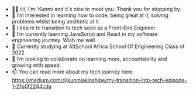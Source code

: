 - 👋🏾 Hi, I’m 'Kunmi and it's nice to meet you. Thank you for stopping by.
- 👀 I’m interested in learning how to code, being great at it, solving problems whilst being aesthetic at it. 
- 🤔 I desire to transition to tech soon as a Front-End Engineer. 
- 🌱 I’m currently learning JavaScript and React in my software engineering journey. Wish me well. 
- 🏫 Currently studying at AltSchool Africa School Of Engineering Class of 2022
- 💞️ I’m looking to collaborate on learning more, accountability and growing with speed.
- 📫 You can read more about my tech journey here: https://medium.com/@kunmiakinshipe/my-transition-into-tech-episode-1-21b0f2244cda

<!---
kunmi-a/kunmi-a is a ✨ special ✨ repository because its `README.md` (this file) appears on your GitHub profile.
You can click the Preview link to take a look at your changes.






















